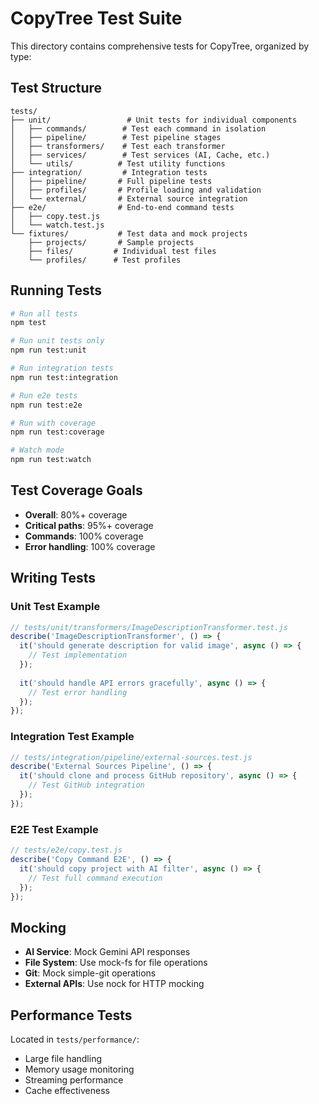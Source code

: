# CopyTree Test Suite

This directory contains comprehensive tests for CopyTree, organized by type:

## Test Structure

```
tests/
├── unit/                 # Unit tests for individual components
│   ├── commands/        # Test each command in isolation
│   ├── pipeline/        # Test pipeline stages
│   ├── transformers/    # Test each transformer
│   ├── services/        # Test services (AI, Cache, etc.)
│   └── utils/          # Test utility functions
├── integration/         # Integration tests
│   ├── pipeline/       # Full pipeline tests
│   ├── profiles/       # Profile loading and validation
│   └── external/       # External source integration
├── e2e/                # End-to-end command tests
│   ├── copy.test.js
│   └── watch.test.js
└── fixtures/           # Test data and mock projects
    ├── projects/       # Sample projects
    ├── files/         # Individual test files
    └── profiles/      # Test profiles
```

## Running Tests

```bash
# Run all tests
npm test

# Run unit tests only
npm run test:unit

# Run integration tests
npm run test:integration

# Run e2e tests
npm run test:e2e

# Run with coverage
npm run test:coverage

# Watch mode
npm run test:watch
```

## Test Coverage Goals

- **Overall**: 80%+ coverage
- **Critical paths**: 95%+ coverage
- **Commands**: 100% coverage
- **Error handling**: 100% coverage

## Writing Tests

### Unit Test Example

```javascript
// tests/unit/transformers/ImageDescriptionTransformer.test.js
describe('ImageDescriptionTransformer', () => {
  it('should generate description for valid image', async () => {
    // Test implementation
  });
  
  it('should handle API errors gracefully', async () => {
    // Test error handling
  });
});
```

### Integration Test Example

```javascript
// tests/integration/pipeline/external-sources.test.js
describe('External Sources Pipeline', () => {
  it('should clone and process GitHub repository', async () => {
    // Test GitHub integration
  });
});
```

### E2E Test Example

```javascript
// tests/e2e/copy.test.js
describe('Copy Command E2E', () => {
  it('should copy project with AI filter', async () => {
    // Test full command execution
  });
});
```

## Mocking

- **AI Service**: Mock Gemini API responses
- **File System**: Use mock-fs for file operations
- **Git**: Mock simple-git operations
- **External APIs**: Use nock for HTTP mocking

## Performance Tests

Located in `tests/performance/`:
- Large file handling
- Memory usage monitoring
- Streaming performance
- Cache effectiveness